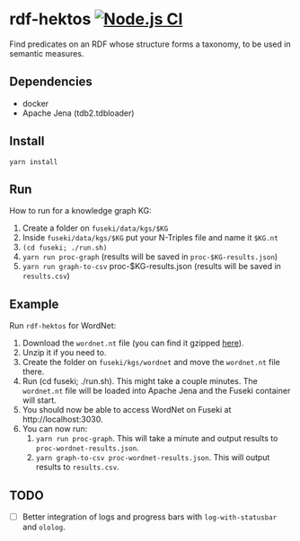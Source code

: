 # rdf-hektos [![Node.js CI](https://github.com/andrefs/rdf-hektos/actions/workflows/test.yml/badge.svg)](https://github.com/andrefs/rdf-hektos/actions/workflows/test.yml)

Find predicates on an RDF whose structure forms a taxonomy, to be used in semantic measures.

## Dependencies

- docker
- Apache Jena (tdb2.tdbloader)

## Install

```
yarn install
```

## Run

How to run for a knowledge graph KG:

1. Create a folder on `fuseki/data/kgs/$KG`
1. Inside `fuseki/data/kgs/$KG` put your N-Triples file and name it `$KG.nt`
1. `(cd fuseki; ./run.sh)`
1. `yarn run proc-graph` (results will be saved in `proc-$KG-results.json`)
1. `yarn run graph-to-csv` proc-$KG-results.json (results will be saved in `results.csv`)

## Example

Run `rdf-hektos` for WordNet:

1. Download the `wordnet.nt` file (you can find it gzipped [here](http://wordnet-rdf.princeton.edu/static/wordnet.nt.gz)).
1. Unzip it if you need to.
1. Create the folder on `fuseki/kgs/wordnet` and move the `wordnet.nt` file there.
1. Run (cd fuseki; ./run.sh). This might take a couple minutes. The `wordnet.nt` file will be loaded into Apache Jena and the Fuseki container will start.
1. You should now be able to access WordNet on Fuseki at http://localhost:3030.
1. You can now run:
   1. `yarn run proc-graph`. This will take a minute and output results to `proc-wordnet-results.json`.
   1. `yarn graph-to-csv proc-wordnet-results.json`. This will output results to `results.csv`.

## TODO

- [ ] Better integration of logs and progress bars with `log-with-statusbar` and `ololog`.
